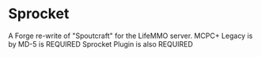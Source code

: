 Sprocket
========

A Forge re-write of "Spoutcraft" for the LifeMMO server.
MCPC+ Legacy is by MD-5 is REQUIRED
Sprocket Plugin is also REQUIRED
